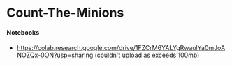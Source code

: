 # Count-The-Minions

#### Notebooks 
- https://colab.research.google.com/drive/1FZCrM6YALYgRwaulYa0mJoANOZQx-0ON?usp=sharing (couldn't upload as exceeds 100mb)
